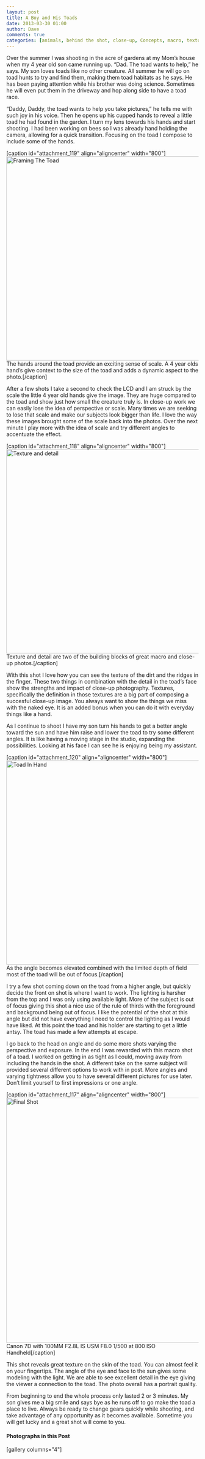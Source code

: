 ```yaml
---
layout: post
title: A Boy and His Toads
date: 2013-03-30 01:00
author: Dave
comments: true
categories: [animals, behind the shot, close-up, Concepts, macro, texture]
---
```

Over the summer I was shooting in the acre of gardens at my Mom’s house when my 4 year old son came running up. “Dad. The toad wants to help,” he says. My son loves toads like no other creature. All summer he will go on toad hunts to try and find them, making them toad habitats as he says. He has been paying attention while his brother was doing science. Sometimes he will even put them in the driveway and hop along side to have a toad race.

“Daddy, Daddy, the toad wants to help you take pictures,” he tells me with such joy in his voice. Then he opens up his cupped hands to reveal a little toad he had found in the garden. I turn my lens towards his hands and start shooting. I had been working on bees so I was already hand holding the camera, allowing for a quick transition. Focusing on the toad I compose to include some of the hands.

[caption id="attachment_119" align="aligncenter" width="800"]<img class="size-full wp-image-119" alt="Framing The Toad" src="http://thecloseupproject.com/wp-content/uploads/2013/03/toad3.jpg" width="800" height="533" /> The hands around the toad provide an exciting sense of scale. A 4 year olds hand’s give context to the size of the toad and adds a dynamic aspect to the photo.[/caption]

After a few shots I take a second to check the LCD and I am struck by the scale the little 4 year old hands give the image. They are huge compared to the toad and show just how small the creature truly is. In close-up work we can easily lose the idea of perspective or scale. Many times we are seeking to lose that scale and make our subjects look bigger than life. I love the way these images brought some of the scale back into the photos. Over the next minute I play more with the idea of scale and try different angles to accentuate the effect.

[caption id="attachment_118" align="aligncenter" width="800"]<img class="size-full wp-image-118" title="Texture And Detail" alt="Texture and detail" src="http://thecloseupproject.com/wp-content/uploads/2013/03/toad2.jpg" width="800" height="533" /> Texture and detail are two of the building blocks of great macro and close-up photos.[/caption]

With this shot I love how you can see the texture of the dirt and the ridges in the finger. These two things in combination with the detail in the toad’s face show the strengths and impact of close-up photography. Textures, specifically the definition in those textures are a big part of composing a succesful close-up image. You always want to show the things we miss with the naked eye. It is an added bonus when you can do it with everyday things like a hand.

As I continue to shoot I have my son turn his hands to get a better angle toward the sun and have him raise and lower the toad to try some different angles. It is like having a moving stage in the studio, expanding the possibilities. Looking at his face I can see he is enjoying being my assistant.

[caption id="attachment_120" align="aligncenter" width="800"]<img class="size-full wp-image-120" title="Toad In Hand" alt="Toad In Hand" src="http://thecloseupproject.com/wp-content/uploads/2013/03/toad4.jpg" width="800" height="533" /> As the angle becomes elevated combined with the limited depth of field most of the toad will be out of focus.[/caption]

I try a few shot coming down on the toad from a higher angle, but quickly decide the front on shot is where I want to work. The lighting is harsher from the top and I was only using available light. More of the subject is out of focus giving this shot a nice use of the rule of thirds with the foreground and background being out of focus. I like the potential of the shot at this angle but did not have everything I need to control the lighting as I would have liked. At this point the toad and his holder are starting to get a little antsy. The toad has made a few attempts at escape.

I go back to the head on angle and do some more shots varying the perspective and exposure. In the end I was rewarded with this macro shot of a toad. I worked on getting in as tight as I could, moving away from including the hands in the shot. A different take on the same subject will provided several different options to work with in post. More angles and varying tightness allow you to have several different pictures for use later. Don’t limit yourself to first impressions or one angle.

[caption id="attachment_117" align="aligncenter" width="800"]<img class="size-full wp-image-117" title="Final Shot" alt="Final Shot" src="http://thecloseupproject.com/wp-content/uploads/2013/03/toad1.jpg" width="800" height="640" /> Canon 7D with 100MM F2.8L IS USM F8.0 1/500 at 800 ISO Handheld[/caption]

This shot reveals great texture on the skin of the toad. You can almost feel it on your fingertips. The angle of the eye and face to the sun gives some modeling with the light. We are able to see excellent detail in the eye giving the viewer a connection to the toad. The photo overall has a portrait quality.

From beginning to end the whole process only lasted 2 or 3 minutes. My son gives me a big smile and says bye as he runs off to go make the toad a place to live. Always be ready to change gears quickly while shooting, and take advantage of any opportunity as it becomes available. Sometime you will get lucky and a great shot will come to you.
<h4>Photographs in this Post</h4>
[gallery columns="4"]
